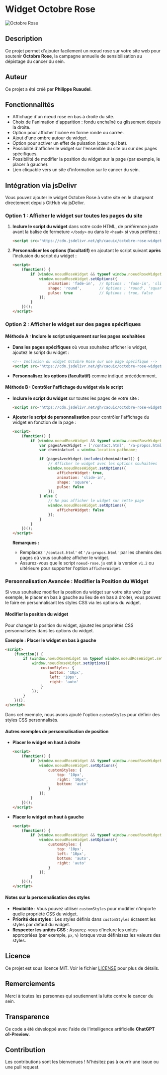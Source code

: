 # Widget Octobre Rose

![Octobre Rose](https://cdn.jsdelivr.net/gh/caouic/octobre-rose-widget@v1.1/images/noeud_rose.png)

## Description

Ce projet permet d'ajouter facilement un nœud rose sur votre site web pour soutenir **Octobre Rose**, la campagne annuelle de sensibilisation au dépistage du cancer du sein.

## Auteur

Ce projet a été créé par **Philippe Ruaudel**.

## Fonctionnalités

- Affichage d'un nœud rose en bas à droite du site.
- Choix de l'animation d'apparition : fondu enchaîné ou glissement depuis la droite.
- Option pour afficher l'icône en forme ronde ou carrée.
- Ajout d'une ombre autour du widget.
- Option pour activer un effet de pulsation (cœur qui bat).
- Possibilité d'afficher le widget sur l'ensemble du site ou sur des pages spécifiques.
- Possibilité de modifier la position du widget sur la page (par exemple, le placer à gauche).
- Lien cliquable vers un site d'information sur le cancer du sein.

## Intégration via jsDelivr

Vous pouvez ajouter le widget Octobre Rose à votre site en le chargeant directement depuis GitHub via jsDelivr.

### Option 1 : Afficher le widget sur toutes les pages du site

1. **Inclure le script du widget** dans votre code HTML, de préférence juste avant la balise de fermeture `</body>` ou dans le `<head>` si vous préférez :

   ```html
   <script src="https://cdn.jsdelivr.net/gh/caouic/octobre-rose-widget@v1.2/noeud-rose.js"></script>
   ```

2. **Personnaliser les options (facultatif)** en ajoutant le script suivant **après** l'inclusion du script du widget :

   ```html
   <script>
       (function() {
           if (window.noeudRoseWidget && typeof window.noeudRoseWidget.setOptions === 'function') {
               window.noeudRoseWidget.setOptions({
                   animation: 'fade-in',  // Options : 'fade-in', 'slide-in'
                   shape: 'round',        // Options : 'round', 'square'
                   pulse: true            // Options : true, false
               });
           }
       })();
   </script>
   ```

### Option 2 : Afficher le widget sur des pages spécifiques

#### Méthode A : Inclure le script uniquement sur les pages souhaitées

- **Dans les pages spécifiques** où vous souhaitez afficher le widget, ajoutez le script du widget :

  ```html
  <!-- Inclusion du widget Octobre Rose sur une page spécifique -->
  <script src="https://cdn.jsdelivr.net/gh/caouic/octobre-rose-widget@v1.2/noeud-rose.js"></script>
  ```

- **Personnalisez les options (facultatif)** comme indiqué précédemment.

#### Méthode B : Contrôler l'affichage du widget via le script

- **Inclure le script du widget** sur toutes les pages de votre site :

  ```html
  <script src="https://cdn.jsdelivr.net/gh/caouic/octobre-rose-widget@v1.2/noeud-rose.js"></script>
  ```

- **Ajouter le script de personnalisation** pour contrôler l'affichage du widget en fonction de la page :

  ```html
  <script>
      (function() {
          if (window.noeudRoseWidget && typeof window.noeudRoseWidget.setOptions === 'function') {
              var pagesAvecWidget = ['/contact.html', '/a-propos.html']; // Liste des pages où afficher le widget
              var cheminActuel = window.location.pathname;

              if (pagesAvecWidget.includes(cheminActuel)) {
                  // Afficher le widget avec les options souhaitées
                  window.noeudRoseWidget.setOptions({
                      afficherWidget: true,
                      animation: 'slide-in',
                      shape: 'square',
                      pulse: false
                  });
              } else {
                  // Ne pas afficher le widget sur cette page
                  window.noeudRoseWidget.setOptions({
                      afficherWidget: false
                  });
              }
          }
      })();
  </script>
  ```

  **Remarques :**

  - Remplacez `'/contact.html'` et `'/a-propos.html'` par les chemins des pages où vous souhaitez afficher le widget.
  - Assurez-vous que le script `noeud-rose.js` est à la version `v1.2` ou ultérieure pour supporter l'option `afficherWidget`.

### Personnalisation Avancée : Modifier la Position du Widget

Si vous souhaitez modifier la position du widget sur votre site web (par exemple, le placer en bas à gauche au lieu de en bas à droite), vous pouvez le faire en personnalisant les styles CSS via les options du widget.

#### Modifier la position du widget

Pour changer la position du widget, ajoutez les propriétés CSS personnalisées dans les options du widget.

**Exemple : Placer le widget en bas à gauche**

```html
<script>
    (function() {
        if (window.noeudRoseWidget && typeof window.noeudRoseWidget.setOptions === 'function') {
            window.noeudRoseWidget.setOptions({
                customStyles: {
                    bottom: '10px',
                    left: '10px',
                    right: 'auto'
                }
            });
        }
    })();
</script>
```

Dans cet exemple, nous avons ajouté l'option `customStyles` pour définir des styles CSS personnalisés.

#### Autres exemples de personnalisation de position

- **Placer le widget en haut à droite**

  ```html
  <script>
      (function() {
          if (window.noeudRoseWidget && typeof window.noeudRoseWidget.setOptions === 'function') {
              window.noeudRoseWidget.setOptions({
                  customStyles: {
                      top: '10px',
                      right: '10px',
                      bottom: 'auto'
                  }
              });
          }
      })();
  </script>
  ```

- **Placer le widget en haut à gauche**

  ```html
  <script>
      (function() {
          if (window.noeudRoseWidget && typeof window.noeudRoseWidget.setOptions === 'function') {
              window.noeudRoseWidget.setOptions({
                  customStyles: {
                      top: '10px',
                      left: '10px',
                      bottom: 'auto',
                      right: 'auto'
                  }
              });
          }
      })();
  </script>
  ```

#### Notes sur la personnalisation des styles

- **Flexibilité** : Vous pouvez utiliser `customStyles` pour modifier n'importe quelle propriété CSS du widget.
- **Priorité des styles** : Les styles définis dans `customStyles` écrasent les styles par défaut du widget.
- **Respecter les unités CSS** : Assurez-vous d'inclure les unités appropriées (par exemple, `px`, `%`) lorsque vous définissez les valeurs des styles.

## Licence

Ce projet est sous licence MIT. Voir le fichier [LICENSE](LICENSE) pour plus de détails.

## Remerciements

Merci à toutes les personnes qui soutiennent la lutte contre le cancer du sein.

## Transparence

Ce code a été développé avec l'aide de l'intelligence artificielle **ChatGPT o1-Preview**.

## Contribution

Les contributions sont les bienvenues ! N'hésitez pas à ouvrir une issue ou une pull request.
